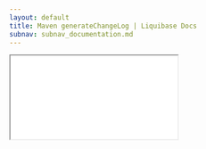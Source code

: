 ```yaml
---
layout: default
title: Maven generateChangeLog | Liquibase Docs
subnav: subnav_documentation.md
---
```


<iframe class="maven" src="generated/generateChangeLog-mojo.html"></iframe>